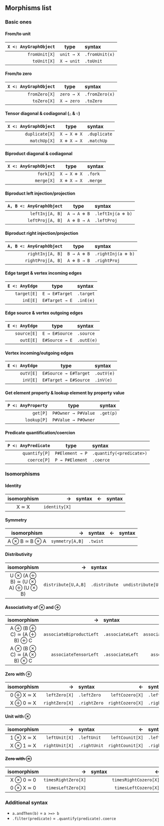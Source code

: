 ## Morphisms list

### Basic ones

#### From/to unit

| `X <: AnyGraphObject` |    type    | syntax         |
|----------------------:|:----------:|:---------------|
|         `fromUnit[X]` | `unit → X` | `.fromUnit(x)` |
|           `toUnit[X]` | `X → unit` | `.toUnit`      |


#### From/to zero

| `X <: AnyGraphObject` |    type    | syntax         |
|----------------------:|:----------:|:---------------|
|         `fromZero[X]` | `zero → X` | `.fromZero(x)` |
|           `toZero[X]` | `X → zero` | `.toZero`      |


#### Tensor diagonal & codiagonal (`△` & `▽`)

| `X <: AnyGraphObject` |    type     | syntax       |
|----------------------:|:-----------:|:-------------|
|        `duplicate[X]` | `X → X ⊗ X` | `.duplicate` |
|          `matchUp[X]` | `X ⊗ X → X` | `.matchUp`   |


#### Biproduct diagonal & codiagonal

| `X <: AnyGraphObject` |    type     | syntax   |
|----------------------:|:-----------:|:---------|
|             `fork[X]` | `X → X ⊕ X` | `.fork`  |
|            `merge[X]` | `X ⊕ X → X` | `.merge` |


#### Biproduct left injection/projection

| `A, B <: AnyGraphObject` |    type     | syntax            |
|-------------------------:|:-----------:|:------------------|
|          `leftInj[A, B]` | `A → A ⊕ B` | `.leftInj(a ⊕ b)` |
|         `leftProj[A, B]` | `A ⊕ B → A` | `.leftProj`       |


#### Biproduct right injection/projection

| `A, B <: AnyGraphObject` |    type     | syntax             |
|-------------------------:|:-----------:|:-------------------|
|         `rightInj[A, B]` | `B → A ⊕ B` | `.rightInj(a ⊕ b)` |
|        `rightProj[A, B]` | `A ⊕ B → B` | `.rightProj`       |


#### Edge target & vertex incoming edges

| `E <: AnyEdge` |      type      | syntax    |
|---------------:|:--------------:|:----------|
|    `target[E]` | `E → E#Target` | `.target` |
|       `inE[E]` | `E#Target → E` | `.inE(e)` |


#### Edge source & vertex outgoing edges

| `E <: AnyEdge` |      type      | syntax     |
|---------------:|:--------------:|:-----------|
|    `source[E]` | `E → E#Source` | `.source`  |
|      `outE[E]` | `E#Source → E` | `.outE(e)` |


#### Vertex incoming/outgoing edges

| `E <: AnyEdge` |         type          | syntax     |
|---------------:|:---------------------:|:-----------|
|      `outV[E]` | `E#Source → E#Target` | `.outV(e)` |
|       `inV[E]` | `E#Target → E#Source` | `.inV(e)`  |


#### Get element property & lookup element by property value

| `P <: AnyProperty` |        type         | syntax    |
|-------------------:|:-------------------:|:----------|
|           `get[P]` | `P#Owner → P#Value` | `.get(p)` |
|        `lookup[P]` | `P#Value → P#Owner` |           |


#### Predicate quantification/coercion

| `P <: AnyPredicate` |      type       | syntax                   |
|--------------------:|:---------------:|:-------------------------|
|       `quantify[P]` | `P#Element → P` | `.quantify(<predicate>)` |
|         `coerce[P]` | `P → P#Element` | `.coerce`                |


### Isomorphisms

#### Identity

| isomorphism |             → | syntax | ← | syntax |
|:-----------:|--------------:|:-------|--:|:-------|
|    X ≃ X    | `identity[X]` |        |   |        |

#### Symmetry

|  isomorphism  |               → | syntax   | ← | syntax |
|:-------------:|----------------:|:---------|--:|:-------|
| A ⊗ B ≃ B ⊗ A | `symmetry[A,B]` | `.twist` |   |        |

#### Distributivity

|           isomorphism           |                   → | syntax        |                     ← | syntax          |
|:-------------------------------:|--------------------:|:--------------|----------------------:|:----------------|
| U ⊗ (A ⊕ B) ≃ (U ⊗ A) ⊕ (U ⊗ B) | `distribute[U,A,B]` | `.distribute` | `undistribute[U,A,B]` | `.undistribute` |

#### Associativity of ⊗ and ⊕

|        isomorphism        |                        → | syntax           |                         ← | syntax            |
|:-------------------------:|-------------------------:|:-----------------|--------------------------:|:------------------|
| A ⊕ (B ⊕ C) ≃ (A ⊕ B) ⊕ C | `associateBiproductLeft` | `.associateLeft` | `associateBiproductRight` | `.associateRight` |
| A ⊗ (B ⊗ C) ≃ (A ⊗ B) ⊗ C |    `associateTensorLeft` | `.associateLeft` |    `associateTensorRight` | `.associateRight` |

#### Zero with ⊕

| isomorphism |              → | syntax       |                ← | syntax         |
|:-----------:|---------------:|:-------------|-----------------:|:---------------|
|  0 ⊕ X ≃ X  |  `leftZero[X]` | `.leftZero`  |  `leftCozero[X]` | `.leftCozero`  |
|  X ⊕ 0 ≃ X  | `rightZero[X]` | `.rightZero` | `rightCozero[X]` | `.rightCozero` |

#### Unit with ⊗

| isomorphism |              → | syntax       |                ← | syntax         |
|:-----------:|---------------:|:-------------|-----------------:|:---------------|
|  1 ⊗ X ≃ X  |  `leftUnit[X]` | `.leftUnit`  |  `leftCounit[X]` | `.leftCounit`  |
|  X ⊗ 1 ≃ X  | `rightUnit[X]` | `.rightUnit` | `rightCounit[X]` | `.rightCounit` |

#### ~~Zero with ⊗~~

| isomorphism |                   → | syntax |                     ← | syntax |
|:-----------:|--------------------:|:-------|----------------------:|:-------|
|  X ⊗ 0 ≃ 0  | `timesRightZero[X]` |        | `timesRightCozero[X]` |        |
|  0 ⊗ X ≃ 0  |  `timesLeftZero[X]` |        |  `timesLeftCozero[X]` |        |


### Additional syntax

- `a.andThen(b)` = `a >=> b`
- `.filter(predicate)` = `.quantify(predicate).coerce`
